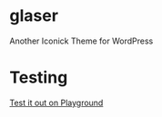 # glaser

Another Iconick Theme for WordPress

# Testing

[Test it out on Playground](https://playground.wordpress.net/?blueprint-url=https://raw.githubusercontent.com/IconickThemes/glaser/refs/heads/main/_playground/blueprint.json)
